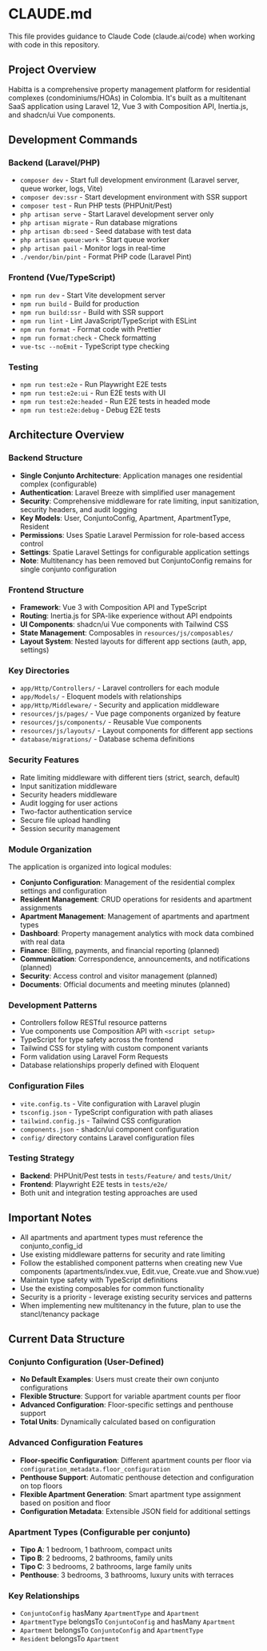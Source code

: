# CLAUDE.md

This file provides guidance to Claude Code (claude.ai/code) when working with code in this repository.

## Project Overview

Habitta is a comprehensive property management platform for residential complexes (condominiums/HOAs) in Colombia. It's built as a multitenant SaaS application using Laravel 12, Vue 3 with Composition API, Inertia.js, and shadcn/ui Vue components.

## Development Commands

### Backend (Laravel/PHP)
- `composer dev` - Start full development environment (Laravel server, queue worker, logs, Vite)
- `composer dev:ssr` - Start development environment with SSR support
- `composer test` - Run PHP tests (PHPUnit/Pest)
- `php artisan serve` - Start Laravel development server only
- `php artisan migrate` - Run database migrations
- `php artisan db:seed` - Seed database with test data
- `php artisan queue:work` - Start queue worker
- `php artisan pail` - Monitor logs in real-time
- `./vendor/bin/pint` - Format PHP code (Laravel Pint)

### Frontend (Vue/TypeScript)
- `npm run dev` - Start Vite development server
- `npm run build` - Build for production
- `npm run build:ssr` - Build with SSR support
- `npm run lint` - Lint JavaScript/TypeScript with ESLint
- `npm run format` - Format code with Prettier
- `npm run format:check` - Check formatting
- `vue-tsc --noEmit` - TypeScript type checking

### Testing
- `npm run test:e2e` - Run Playwright E2E tests
- `npm run test:e2e:ui` - Run E2E tests with UI
- `npm run test:e2e:headed` - Run E2E tests in headed mode
- `npm run test:e2e:debug` - Debug E2E tests

## Architecture Overview

### Backend Structure
- **Single Conjunto Architecture**: Application manages one residential complex (configurable)
- **Authentication**: Laravel Breeze with simplified user management
- **Security**: Comprehensive middleware for rate limiting, input sanitization, security headers, and audit logging
- **Key Models**: User, ConjuntoConfig, Apartment, ApartmentType, Resident
- **Permissions**: Uses Spatie Laravel Permission for role-based access control
- **Settings**: Spatie Laravel Settings for configurable application settings
- **Note**: Multitenancy has been removed but ConjuntoConfig remains for single conjunto configuration

### Frontend Structure
- **Framework**: Vue 3 with Composition API and TypeScript
- **Routing**: Inertia.js for SPA-like experience without API endpoints
- **UI Components**: shadcn/ui Vue components with Tailwind CSS
- **State Management**: Composables in `resources/js/composables/`
- **Layout System**: Nested layouts for different app sections (auth, app, settings)

### Key Directories
- `app/Http/Controllers/` - Laravel controllers for each module
- `app/Models/` - Eloquent models with relationships
- `app/Http/Middleware/` - Security and application middleware
- `resources/js/pages/` - Vue page components organized by feature
- `resources/js/components/` - Reusable Vue components
- `resources/js/layouts/` - Layout components for different app sections
- `database/migrations/` - Database schema definitions

### Security Features
- Rate limiting middleware with different tiers (strict, search, default)
- Input sanitization middleware
- Security headers middleware
- Audit logging for user actions
- Two-factor authentication service
- Secure file upload handling
- Session security management

### Module Organization
The application is organized into logical modules:
- **Conjunto Configuration**: Management of the residential complex settings and configuration
- **Resident Management**: CRUD operations for residents and apartment assignments
- **Apartment Management**: Management of apartments and apartment types
- **Dashboard**: Property management analytics with mock data combined with real data
- **Finance**: Billing, payments, and financial reporting (planned)
- **Communication**: Correspondence, announcements, and notifications (planned)
- **Security**: Access control and visitor management (planned)
- **Documents**: Official documents and meeting minutes (planned)

### Development Patterns
- Controllers follow RESTful resource patterns
- Vue components use Composition API with `<script setup>`
- TypeScript for type safety across the frontend
- Tailwind CSS for styling with custom component variants
- Form validation using Laravel Form Requests
- Database relationships properly defined with Eloquent

### Configuration Files
- `vite.config.ts` - Vite configuration with Laravel plugin
- `tsconfig.json` - TypeScript configuration with path aliases
- `tailwind.config.js` - Tailwind CSS configuration
- `components.json` - shadcn/ui component configuration
- `config/` directory contains Laravel configuration files

### Testing Strategy
- **Backend**: PHPUnit/Pest tests in `tests/Feature/` and `tests/Unit/`
- **Frontend**: Playwright E2E tests in `tests/e2e/`
- Both unit and integration testing approaches are used

## Important Notes

- All apartments and apartment types must reference the conjunto_config_id
- Use existing middleware patterns for security and rate limiting
- Follow the established component patterns when creating new Vue components (apartments/index.vue, Edit.vue, Create.vue and Show.vue)
- Maintain type safety with TypeScript definitions
- Use the existing composables for common functionality
- Security is a priority - leverage existing security services and patterns
- When implementing new multitenancy in the future, plan to use the stancl/tenancy package

## Current Data Structure

### Conjunto Configuration (User-Defined)
- **No Default Examples**: Users must create their own conjunto configurations
- **Flexible Structure**: Support for variable apartment counts per floor
- **Advanced Configuration**: Floor-specific settings and penthouse support
- **Total Units**: Dynamically calculated based on configuration

### Advanced Configuration Features
- **Floor-specific Configuration**: Different apartment counts per floor via `configuration_metadata.floor_configuration`
- **Penthouse Support**: Automatic penthouse detection and configuration on top floors
- **Flexible Apartment Generation**: Smart apartment type assignment based on position and floor
- **Configuration Metadata**: Extensible JSON field for additional settings

### Apartment Types (Configurable per conjunto)
- **Tipo A**: 1 bedroom, 1 bathroom, compact units
- **Tipo B**: 2 bedrooms, 2 bathrooms, family units
- **Tipo C**: 3 bedrooms, 2 bathrooms, large family units
- **Penthouse**: 3 bedrooms, 3 bathrooms, luxury units with terraces

### Key Relationships
- `ConjuntoConfig` hasMany `ApartmentType` and `Apartment`
- `ApartmentType` belongsTo `ConjuntoConfig` and hasMany `Apartment`
- `Apartment` belongsTo `ConjuntoConfig` and `ApartmentType`
- `Resident` belongsTo `Apartment`
